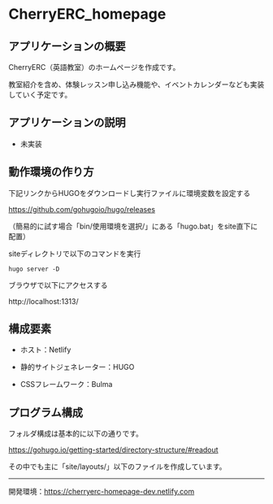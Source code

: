 # CherryERC_homepage

## アプリケーションの概要

CherryERC（英語教室）のホームページを作成です。

教室紹介を含め、体験レッスン申し込み機能や、イベントカレンダーなども実装していく予定です。

## アプリケーションの説明

 - 未実装

## 動作環境の作り方
	
下記リンクからHUGOをダウンロードし実行ファイルに環境変数を設定する

https://github.com/gohugoio/hugo/releases

（簡易的に試す場合「bin/使用環境を選択/」にある「hugo.bat」をsite直下に配置）

siteディレクトリで以下のコマンドを実行

	hugo server -D

ブラウザで以下にアクセスする

http://localhost:1313/

## 構成要素

 - ホスト：Netlify

 - 静的サイトジェネレーター：HUGO

 - CSSフレームワーク：Bulma

## プログラム構成

フォルダ構成は基本的に以下の通りです。

https://gohugo.io/getting-started/directory-structure/#readout

その中でも主に「site/layouts/」以下のファイルを作成しています。

---

開発環境：https://cherryerc-homepage-dev.netlify.com
